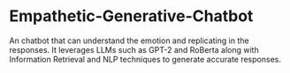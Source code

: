 # Empathetic-Generative-Chatbot
An chatbot that can understand the emotion and replicating in the responses. It leverages LLMs such as GPT-2 and RoBerta along with Information Retrieval and NLP techniques to generate accurate responses.
